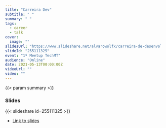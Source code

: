 ```yaml
---
title: "Carreira Dev"
subtitle: " "
summary: " "
tags:
  - career
  - talk
cover:
  image: ""
slidesUrl: "https://www.slideshare.net/alvarowolfx/carreira-de-desenvolvimento"
slideId: "255111325"
event: "1º Meetup TechMT"
audience: "Online"
date: 2021-05-13T00:00:00Z
videoUrl: ""
video: ""
---
```


<!-- truncate -->

{{< param summary >}}
### Slides
{{< slideshare id=255111325 >}}

- [Link to slides](https://www.slideshare.net/alvarowolfx/carreira-de-desenvolvimento)
